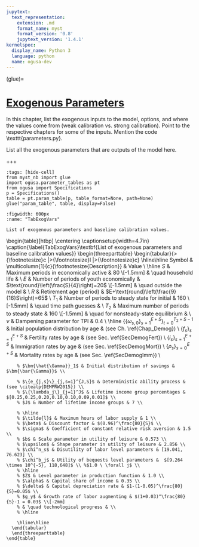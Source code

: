 ```yaml
---
jupytext:
  text_representation:
    extension: .md
    format_name: myst
    format_version: '0.8'
    jupytext_version: '1.4.1'
kernelspec:
  display_name: Python 3
  language: python
  name: ogusa-dev
---
```


(glue)=

# [Exogenous Parameters](#SecExEnd_Exog)


In this chapter, list the exogenous inputs to the model, options, and where the values come from (weak calibration vs. strong calibration). Point to the respective chapters for some of the inputs. Mention the code \texttt{parameters.py}.

  List all the exogenous parameters that are outputs of the model here.

+++
```{code-cell} ogusa-dev
:tags: [hide-cell]
from myst_nb import glue
import ogusa.parameter_tables as pt
from ogusa import Specifications
p = Specifications()
table = pt.param_table(p, table_format=None, path=None)
glue("param_table", table, display=False)
```

```{glue:figure} param_table
:figwidth: 600px
:name: "TabExogVars"

List of exogenous parameters and baseline calibration values.
```

  \begin{table}[htbp] \centering \captionsetup{width=4.7in}
    \caption{\label{TabExogVars}\textbf{List of exogenous parameters and baseline calibration values}}
      \begin{threeparttable}
      \begin{tabular}{>{\footnotesize}c |>{\footnotesize}l |>{\footnotesize}c}
        \hline\hline
        Symbol & \multicolumn{1}{c}{\footnotesize{Description}} & Value \\
        \hline
        $S$ & Maximum periods in economically active & 80 \\[-1.5mm]
        & \quad household life & \\
        $E$ & Number of periods of youth economically & $\text{round}\left(\frac{S}{4}\right)=20$ \\[-1.5mm]
        & \quad outside the model & \\
        $R$ & Retirement age (period) & $E+\text{round}\left(\frac{9}{16}S\right)=65$ \\
        $T_1$ & Number of periods to steady state for initial & 160 \\[-1.5mm]
        & \quad time path guesses & \\
        $T_2$ & Maximum number of periods to steady state & 160 \\[-1.5mm]
        & \quad for nonsteady-state equilibrium & \\
        $\nu$ & Dampening parameter for TPI & 0.4 \\
        \hline
        $\{\{\omega_{s,0}\}_{s=1}^{E+S}\}_{t=0}^{T_2+S-1}$ & Initial population distribution by age & (see Ch. \ref{Chap_Demog}) \\
        $\{f_s\}_{s=1}^{E+S}$ & Fertility rates by age & (see Sec. \ref{SecDemogFert}) \\
        $\{i_s\}_{s=1}^{E+S}$ & Immigration rates by age & (see Sec. \ref{SecDemogMort}) \\
        $\{\rho_s\}_{s=0}^{E+S}$ & Mortality rates by age & (see Sec. \ref{SecDemogImm}) \\

        % $\bm{\hat{\Gamma}}_1$ & Initial distribution of savings & $\bm{\bar{\Gamma}}$ \\

        % $\{e_{j,s}\}_{j,s=1}^{J,S}$ & Deterministic ability process & (see \citealp{DEMPRW2015}) \\
        % $\{\lambda_j\}_{j=1}^J$ & Lifetime income group percentages & $[0.25,0.25,0.20,0.10,0.10,0.09,0.01]$ \\
        % $J$ & Number of lifetime income groups & 7 \\

        % \hline
        % $\tilde{l}$ & Maximum hours of labor supply & 1 \\
        % $\beta$ & Discount factor & $(0.96)^\frac{80}{S}$ \\
        % $\sigma$ & Coefficient of constant relative risk aversion & 1.5 \\
        % $b$ & Scale parameter in utility of leisure & 0.573 \\
        % $\upsilon$ & Shape parameter in utility of leisure & 2.856 \\
        % $\chi^n_s$ & Disutility of labor level parameters & [19.041, 76.623] \\
        % $\chi^b_j$ & Utility of bequests level parameters &  $[9.264 \times 10^{-5}, 118,648]$ \\ %$1.0 \ \forall j$ \\
        % \hline
        % $Z$ & Level parameter in production function & 1.0 \\
        % $\alpha$ & Capital share of income & 0.35 \\
        % $\delta$ & Capital depreciation rate & $1-(1-0.05)^\frac{80}{S}=0.05$ \\
        % $g_y$ & Growth rate of labor augmenting & $(1+0.03)^\frac{80}{S}-1 = 0.03$ \\[-2mm]
        % & \quad technological progress & \\
        % \hline

        \hline\hline
      \end{tabular}
      \end{threeparttable}
    \end{table}
